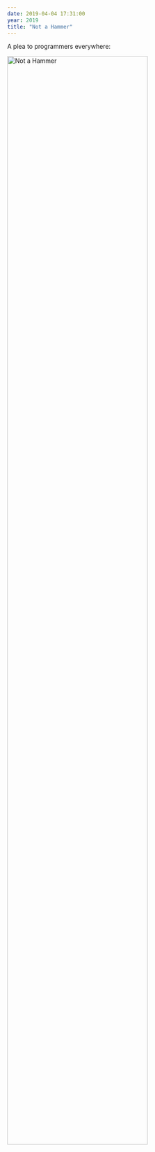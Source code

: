 ```yaml
---
date: 2019-04-04 17:31:00
year: 2019
title: "Not a Hammer"
---
```


A plea to programmers everywhere:

<img src="{{'/files/2019/04/not-a-hammer.png' | relative_url}}" alt="Not a Hammer" width="80%"/>
